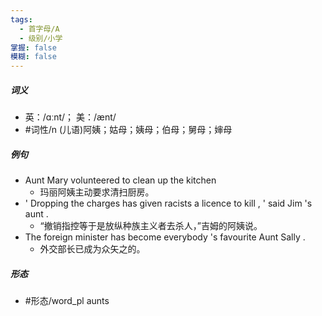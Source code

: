 ```yaml
---
tags:
  - 首字母/A
  - 级别/小学
掌握: false
模糊: false
---
```

##### 词义
- 英：/ɑːnt/； 美：/ænt/
- #词性/n  (儿语)阿姨；姑母；姨母；伯母；舅母；婶母
##### 例句
- Aunt Mary volunteered to clean up the kitchen
	- 玛丽阿姨主动要求清扫厨房。
- ' Dropping the charges has given racists a licence to kill , ' said Jim 's aunt .
	- “撤销指控等于是放纵种族主义者去杀人，”吉姆的阿姨说。
- The foreign minister has become everybody 's favourite Aunt Sally .
	- 外交部长已成为众矢之的。
##### 形态
- #形态/word_pl aunts
